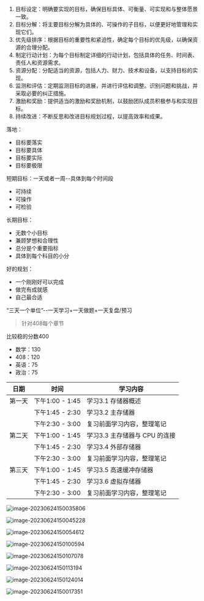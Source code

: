 1. 目标设定：明确要实现的目标，确保目标具体、可衡量、可实现和与整体愿景一致。
2. 目标分解：将主要目标分解为具体的、可操作的子目标，以便更好地管理和实现它们。
3. 优先级排序：根据目标的重要性和紧迫性，确定每个目标的优先级，以确保资源的合理分配。
4. 制定行动计划：为每个目标制定详细的行动计划，包括具体的任务、时间表、责任人和资源需求。
5. 资源分配：分配适当的资源，包括人力、财力、技术和设备，以支持目标的实现。
6. 监测和评估：定期监测目标的进展，并进行评估和调整。识别问题和挑战，并采取必要的纠正措施。
7. 激励和奖励：提供适当的激励和奖励机制，以鼓励团队成员积极参与和实现目标。
8. 持续改进：不断反思和改进目标规划过程，以提高效率和成果。



落地：

- 目标要落实
- 目标要具体
- 目标要实际
- 目标要极限

短期目标：一天或者一周--具体到每个时间段

- 可持续
- 可操作
- 可检验

长期目标：

- 无数个小目标
- 兼顾梦想和合理性
- 总分是个重要指标
- 具体到每个科目的小分

好的规划：

- 一个刚刚好可以完成
- 做完有成就感
- 自己最合适



“三天一个单位”--一天学习+一天做题+一天复盘/预习

> 针对408每个章节

比较稳的分数400

- 数学：130 
- 408：120
- 英语：75
- 政治：75



| 日期   | 时间            | 学习内容                      |
| ------ | --------------- | ----------------------------- |
| 第一天 | 下午1:00 - 1:45 | 学习3.1 存储器概述            |
|        | 下午1:45 - 2:30 | 学习3.2 主存储器              |
|        | 下午2:30 - 3:00 | 复习前面学习内容，整理笔记    |
| 第二天 | 下午1:00 - 1:45 | 学习3.3 主存储器与 CPU 的连接 |
|        | 下午1:45 - 2:30 | 学习3.4 外部存储器            |
|        | 下午2:30 - 3:00 | 复习前面学习内容，整理笔记    |
| 第三天 | 下午1:00 - 1:45 | 学习3.5 高速缓冲存储器        |
|        | 下午1:45 - 2:30 | 学习3.6 虚拟存储器            |
|        | 下午2:30 - 3:00 | 复习前面学习内容，整理笔记    |

![image-20230624150035806](images/image-20230624150035806.png)



![image-20230624150045228](images/image-20230624150045228.png)



![image-20230624150054612](images/image-20230624150054612.png)



![image-20230624150100594](images/image-20230624150100594.png)



![image-20230624150107078](images/image-20230624150107078.png)





![image-20230624150113194](images/image-20230624150113194.png)



![image-20230624150124014](images/image-20230624150124014.png)



![image-20230624150017351](images/image-20230624150017351.png)

